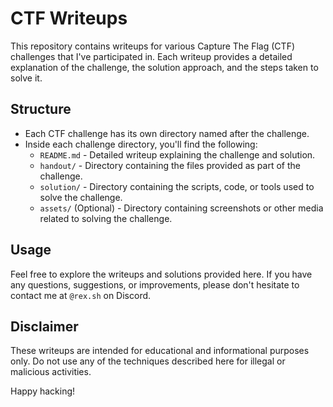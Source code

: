 # CTF Writeups

This repository contains writeups for various Capture The Flag (CTF) challenges that I've participated in. Each writeup provides a detailed explanation of the challenge, the solution approach, and the steps taken to solve it.

## Structure

- Each CTF challenge has its own directory named after the challenge.
- Inside each challenge directory, you'll find the following:
  - `README.md` - Detailed writeup explaining the challenge and solution.
  - `handout/` - Directory containing the files provided as part of the challenge.
  - `solution/` - Directory containing the scripts, code, or tools used to solve the challenge.
  - `assets/` (Optional) - Directory containing screenshots or other media related to solving the challenge.

## Usage

Feel free to explore the writeups and solutions provided here. If you have any questions, suggestions, or improvements, please don't hesitate to contact me at `@rex.sh` on Discord.

## Disclaimer

These writeups are intended for educational and informational purposes only. Do not use any of the techniques described here for illegal or malicious activities.

Happy hacking!
